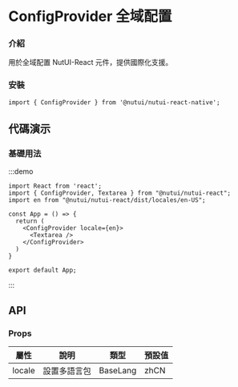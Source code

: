 # ConfigProvider 全域配置

### 介紹

用於全域配置 NutUI-React 元件，提供國際化支援。

### 安裝

```tsx
import { ConfigProvider } from '@nutui/nutui-react-native';
```

## 代碼演示

### 基礎用法

:::demo

```tsx
import React from 'react';
import { ConfigProvider, Textarea } from "@nutui/nutui-react";
import en from "@nutui/nutui-react/dist/locales/en-US";

const App = () => {
  return (
    <ConfigProvider locale={en}>
      <Textarea />
    </ConfigProvider>
  )
}

export default App;
```

:::

## API

### Props

| 屬性   | 說明         | 類型     | 預設值 |
| ------ | ------------ | -------- | ------ |
| locale | 設置多語言包 | BaseLang | zhCN   |
